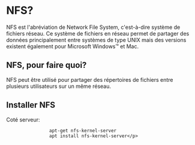 <h1>NFS?</h1>
    <p>NFS est l'abréviation de Network File System, c'est-à-dire système de fichiers réseau. Ce système de fichiers en 
        réseau permet de partager des données principalement entre systèmes de type 
        UNIX mais des versions existent également pour Microsoft Windows™ et Mac.
    </p>

   <h2>NFS, pour faire quoi?</h2>
                <p>NFS peut être utilisé pour partager des répertoires de fichiers entre plusieurs utilisateurs sur un même réseau.
                </p>

   <h2>Installer NFS</h2>
                <p>Coté serveur:
    
                    apt-get nfs-kernel-server
                    apt install nfs-kernel-server</p>
